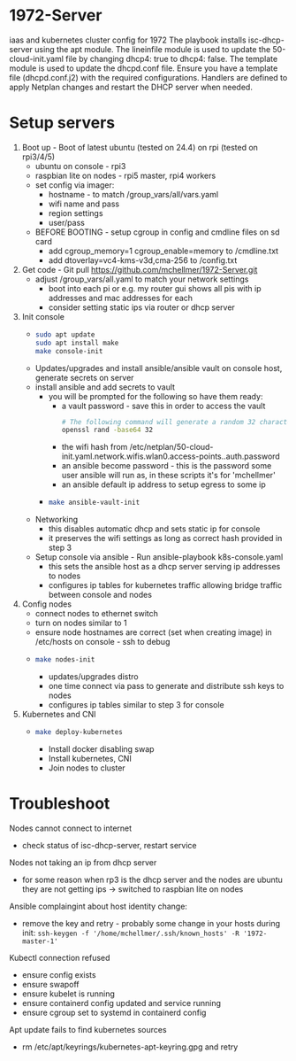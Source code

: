 # 1972-Server
iaas and kubernetes cluster config for 1972
The playbook installs isc-dhcp-server using the apt module.
The lineinfile module is used to update the 50-cloud-init.yaml file by changing dhcp4: true to dhcp4: false.
The template module is used to update the dhcpd.conf file. Ensure you have a template file (dhcpd.conf.j2) with the required configurations.
Handlers are defined to apply Netplan changes and restart the DHCP server when needed.

# Setup servers
1. Boot up - Boot of latest ubuntu (tested on 24.4) on rpi (tested on rpi3/4/5)
   - ubuntu on console - rpi3
   - raspbian lite on nodes - rpi5 master, rpi4 workers
   - set config via imager:
     - hostname - to match /group_vars/all/vars.yaml
     - wifi name and pass
     - region settings
     - user/pass
   - BEFORE BOOTING - setup cgroup in config and cmdline files on sd card
     - add cgroup_memory=1 cgroup_enable=memory to /cmdline.txt
     - add dtoverlay=vc4-kms-v3d,cma-256 to /config.txt
2. Get code - Git pull https://github.com/mchellmer/1972-Server.git
   - adjust /group_vars/all.yaml to match your network settings
     - boot into each pi or e.g. my router gui shows all pis with ip addresses and mac addresses for each
     - consider setting static ips via router or dhcp server
3. Init console
   - ```bash
     sudo apt update
     sudo apt install make
     make console-init
     ```
   - Updates/upgrades and install ansible/ansible vault on console host, generate secrets on server
   - install ansible and add secrets to vault
     - you will be prompted for the following so have them ready:
       - a vault password - save this in order to access the vault
         ```bash
         # The following command will generate a random 32 character password
         openssl rand -base64 32
         ```
       - the wifi hash from /etc/netplan/50-cloud-init.yaml.network.wifis.wlan0.access-points.<wifi name>.auth.password
       - an ansible become password - this is the password some user ansible will run as, in these scripts it's for 'mchellmer'
       - an ansible default ip address to setup egress to some ip
     - ```bash
       make ansible-vault-init
       ```
   - Networking
     - this disables automatic dhcp and sets static ip for console
     - it preserves the wifi settings as long as correct hash provided in step 3
   - Setup console via ansible - Run ansible-playbook k8s-console.yaml
     - this sets the ansible host as a dhcp server serving ip addresses to nodes
     - configures ip tables for kubernetes traffic allowing bridge traffic between console and nodes
4. Config nodes
    - connect nodes to ethernet switch
    - turn on nodes similar to 1 
    - ensure node hostnames are correct (set when creating image) in /etc/hosts on console - ssh to debug
    - ```bash
      make nodes-init
      ```
      - updates/upgrades distro
      - one time connect via pass to generate and distribute ssh keys to nodes
      - configures ip tables similar to step 3 for console
5. Kubernetes and CNI
   - ```bash
     make deploy-kubernetes
     ```
     - Install docker disabling swap
     - Install kubernetes, CNI
     - Join nodes to cluster

# Troubleshoot
Nodes cannot connect to internet
- check status of isc-dhcp-server, restart service

Nodes not taking an ip from dhcp server
- for some reason when rp3 is the dhcp server and the nodes are ubuntu they are not getting ips -> switched to raspbian lite on nodes

Ansible complaingint about host identity change:
- remove the key and retry - probably some change in your hosts during init: `ssh-keygen -f '/home/mchellmer/.ssh/known_hosts' -R '1972-master-1'`

Kubectl connection refused
- ensure config exists
- ensure swapoff
- ensure kubelet is running
- ensure containerd config updated and service running
- ensure cgroup set to systemd in containerd config

Apt update fails to find kubernetes sources
- rm /etc/apt/keyrings/kubernetes-apt-keyring.gpg and retry